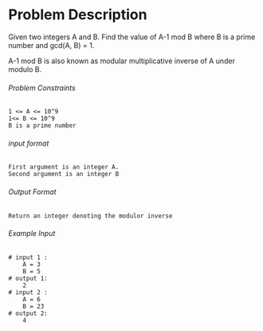 # Problem Description

Given two integers A and B. Find the value of A-1 mod B where B is a prime number and gcd(A, B) = 1.

A-1 mod B is also known as modular multiplicative inverse of A under modulo B.

###### Problem Constraints

```
1 <= A <= 10^9
1<= B <= 10^9
B is a prime number
```

###### input format

``` 
First argument is an integer A.
Second argument is an integer B
```

###### Output Format

```
Return an integer denoting the modulor inverse
```

###### Example Input

```
# input 1 : 
    A = 3
    B = 5
# output 1: 
    2
# input 2 : 
    A = 6
    B = 23
# output 2: 
    4
```
